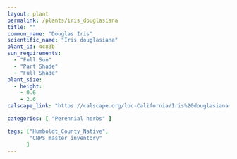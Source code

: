 ```yaml
---
layout: plant                                                              
permalink: /plants/iris_douglasiana
title: ""
common_name: "Douglas Iris"
scientific_name: "Iris douglasiana"
plant_id: 4c83b
sun_requirements:
  - "Full Sun"
  - "Part Shade"
  - "Full Shade"
plant_size:
  - height: 
    - 0.6
    - 2.6
calscape_link: "https://calscape.org/loc-California/Iris%20douglasiana(%20)"

categories: [ "Perennial herbs" ]

tags: ["Humboldt_County_Native",
       "CNPS_master_inventory"
      ]
---
```


